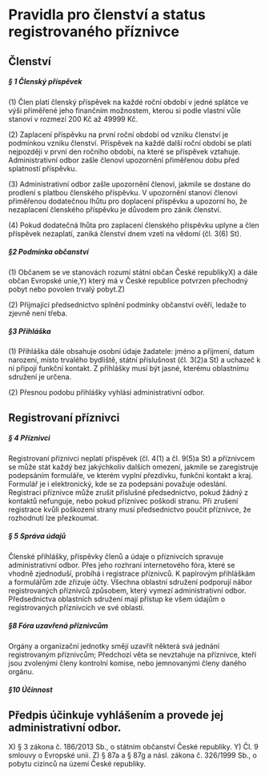 # Pravidla pro členství a status registrovaného příznivce

## Členství

##### § 1 Členský příspěvek

(1) Člen platí členský příspěvek na každé roční období v jedné splátce ve výši přiměřené jeho finančním možnostem, kterou si podle vlastní vůle stanoví v rozmezí 200 Kč až 49999 Kč.

(2) Zaplacení příspěvku na první roční období od vzniku členství je podmínkou vzniku členství. Příspěvek na každé další roční období se platí nejpozději v první den ročního období, na které se příspěvek vztahuje. Administrativní odbor zašle členovi upozornění přiměřenou dobu před splatností příspěvku.

(3) Administrativní odbor zašle upozornění členovi, jakmile se dostane do prodlení s platbou členského příspěvku. V upozornění stanoví členovi přiměřenou dodatečnou lhůtu pro doplacení příspěvku a upozorní ho, že nezaplacení členského příspěvku je důvodem pro zánik členství.

(4) Pokud dodatečná lhůta pro zaplacení členského příspěvku uplyne a člen příspěvek nezaplatí, zaniká členství dnem vzetí na vědomí (čl. 3(6) St).

##### §2 Podmínka občanství

(1) Občanem se ve stanovách rozumí 
státní občan České republikyX) a dále
občan Evropské unie,Y) který má v České republice potvrzen přechodný pobyt nebo povolen trvalý pobyt.Z)

(2) Přijmající předsednictvo splnění podmínky občanství ověří, ledaže to zjevně není třeba.

##### §3 Přihláška

(1) Přihláška dále obsahuje osobní údaje žadatele: jméno a příjmení, datum narození, místo trvalého bydliště, státní příslušnost (čl. 3(2)a St) a uchazeč k ní připojí funkční kontakt. Z přihlášky musí být jasné, kterému oblastnímu sdružení je určena.

(2) Přesnou podobu přihlášky vyhlási administrativní odbor.

## Registrovaní příznivci

##### § 4 Příznivci

Registrovaní příznivci neplatí příspěvek (čl. 4(1) a čl. 9(5)a St) a příznivcem se může stát každý bez jakýchkoliv dalších omezení, jakmile se zaregistruje podepsáním formuláře, ve kterém vyplní přezdívku, funkční kontakt a kraj. Formulář je i elektronický, kde se za podepsání považuje odeslání. Registraci příznivce může zrušit příslušné předsednictvo, pokud žádný z kontaktů nefunguje, nebo pokud příznivec poškodí stranu. Při zrušení registrace kvůli poškození strany musí předsednictvo poučit příznivce, že rozhodnutí lze přezkoumat.

##### § 5 Správa údajů

Členské přihlášky, příspěvky členů a údaje o příznivcích spravuje administrativní odbor. Přes jeho rozhraní internetového fóra, které se vhodně zjednoduší, probíhá i registrace příznivců. K papírovým přihláškám a formulářům zde zřizuje účty. Všechna oblastní sdružení podporují nábor registrovaných příznivců způsobem, který vymezí administrativní odbor. Předsednictva oblastních sdružení mají přístup ke všem údajům o registrovaných příznivcích ve své oblasti.

##### §8 Fóra uzavřená příznivcům

Orgány a organizační jednotky smějí uzavřít některá svá jednání registrovaným příznivcům; Předchozí věta se nevztahuje na příznivce, kteří jsou zvolenými členy kontrolní komise, nebo jemnovanými členy daného orgánu. 

##### §10 Účinnost

Předpis účinkuje vyhlášením a provede jej administrativní odbor.
----
X) § 3 zákona č. 186/2013 Sb., o státním občanství České republiky.
Y) Čl. 9 smlouvy o Evropské unii.
Z) § 87a a § 87g a násl. zákona č. 326/1999 Sb., o pobytu cizinců na území České republiky.
